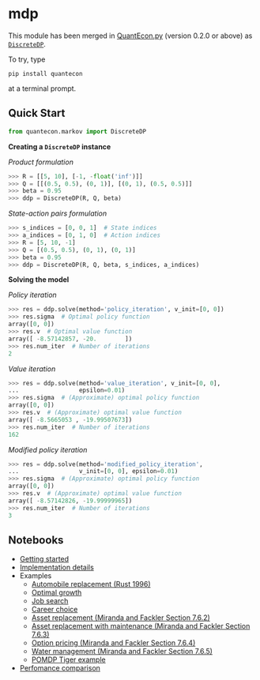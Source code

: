 mdp
===

This module has been merged in
[QuantEcon.py](https://github.com/QuantEcon/QuantEcon.py)
(version 0.2.0 or above) as
[`DiscreteDP`](https://github.com/QuantEcon/QuantEcon.py/blob/master/quantecon/markov/ddp.py).

To try, type

```
pip install quantecon
```

at a terminal prompt.


## Quick Start

```python
from quantecon.markov import DiscreteDP
```

**Creating a `DiscreteDP` instance**

*Product formulation*

```python
>>> R = [[5, 10], [-1, -float('inf')]]
>>> Q = [[(0.5, 0.5), (0, 1)], [(0, 1), (0.5, 0.5)]]
>>> beta = 0.95
>>> ddp = DiscreteDP(R, Q, beta)
```

*State-action pairs formulation*

```python
>>> s_indices = [0, 0, 1]  # State indices
>>> a_indices = [0, 1, 0]  # Action indices
>>> R = [5, 10, -1]
>>> Q = [(0.5, 0.5), (0, 1), (0, 1)]
>>> beta = 0.95
>>> ddp = DiscreteDP(R, Q, beta, s_indices, a_indices)
```

**Solving the model**

*Policy iteration*

```python
>>> res = ddp.solve(method='policy_iteration', v_init=[0, 0])
>>> res.sigma  # Optimal policy function
array([0, 0])
>>> res.v  # Optimal value function
array([ -8.57142857, -20.        ])
>>> res.num_iter  # Number of iterations
2
```

*Value iteration*

```python
>>> res = ddp.solve(method='value_iteration', v_init=[0, 0],
...                 epsilon=0.01)
>>> res.sigma  # (Approximate) optimal policy function
array([0, 0])
>>> res.v  # (Approximate) optimal value function
array([ -8.5665053 , -19.99507673])
>>> res.num_iter  # Number of iterations
162
```

*Modified policy iteration*

```python
>>> res = ddp.solve(method='modified_policy_iteration',
...                 v_init=[0, 0], epsilon=0.01)
>>> res.sigma  # (Approximate) optimal policy function
array([0, 0])
>>> res.v  # (Approximate) optimal value function
array([ -8.57142826, -19.99999965])
>>> res.num_iter  # Number of iterations
3
```


## Notebooks

* [Getting started](http://nbviewer.ipython.org/github/QuantEcon/QuantEcon.site/blob/mdp/_static/notebooks/inwork/ddp/ddp_intro.ipynb)
* [Implementation details](http://nbviewer.ipython.org/github/QuantEcon/QuantEcon.site/blob/mdp/_static/notebooks/inwork/ddp/ddp_theory.ipynb)
* Examples
  * [Automobile replacement (Rust 1996)](http://nbviewer.ipython.org/github/QuantEcon/QuantEcon.site/blob/mdp/_static/notebooks/inwork/ddp/ddp_ex_rust96.ipynb)
  * [Optimal growth](http://nbviewer.ipython.org/github/QuantEcon/QuantEcon.site/blob/mdp/_static/notebooks/inwork/ddp/ddp_ex_optgrowth.ipynb)
  * [Job search](http://nbviewer.ipython.org/github/oyamad/mdp/blob/master/ddp_ex_job_search.ipynb)
  * [Career choice](http://nbviewer.ipython.org/github/oyamad/mdp/blob/master/ddp_ex_career.ipynb)
  * [Asset replacement (Miranda and Fackler Section 7.6.2)](http://nbviewer.ipython.org/github/oyamad/mdp/blob/master/ddp_ex_MF_7_6_2.ipynb)
  * [Asset replacement with maintenance (Miranda and Fackler Section 7.6.3)](http://nbviewer.ipython.org/github/oyamad/mdp/blob/master/ddp_ex_MF_7_6_3.ipynb)
  * [Option pricing (Miranda and Fackler Section 7.6.4)](http://nbviewer.ipython.org/github/oyamad/mdp/blob/master/ddp_ex_MF_7_6_4.ipynb)
  * [Water management (Miranda and Fackler Section 7.6.5)](http://nbviewer.ipython.org/github/oyamad/mdp/blob/master/ddp_ex_MF_7_6_5.ipynb)
  * [POMDP Tiger example](http://nbviewer.ipython.org/github/oyamad/mdp/blob/master/pomdp_tiger.ipynb)
* [Perfomance comparison](http://nbviewer.ipython.org/github/oyamad/mdp/blob/master/ddp_performance.ipynb)

